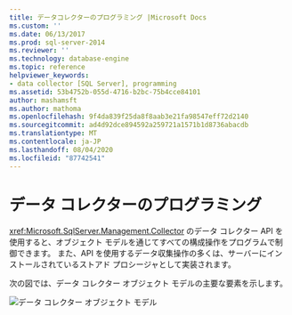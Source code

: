 ```yaml
---
title: データコレクターのプログラミング |Microsoft Docs
ms.custom: ''
ms.date: 06/13/2017
ms.prod: sql-server-2014
ms.reviewer: ''
ms.technology: database-engine
ms.topic: reference
helpviewer_keywords:
- data collector [SQL Server], programming
ms.assetid: 53b4752b-055d-4716-b2bc-75b4cce84101
author: mashamsft
ms.author: mathoma
ms.openlocfilehash: 9f4da839f25da8f8aab3e21fa98547eff72d2140
ms.sourcegitcommit: ad4d92dce894592a259721a1571b1d8736abacdb
ms.translationtype: MT
ms.contentlocale: ja-JP
ms.lasthandoff: 08/04/2020
ms.locfileid: "87742541"
---
```

# <a name="data-collector-programming"></a>データ コレクターのプログラミング
  <xref:Microsoft.SqlServer.Management.Collector> のデータ コレクター API を使用すると、オブジェクト モデルを通じてすべての構成操作をプログラムで制御できます。 また、API を使用するデータ収集操作の多くは、サーバーにインストールされているストアド プロシージャとして実装されます。

 次の図では、データ コレクター オブジェクト モデルの主要な要素を示します。

 ![データ コレクター オブジェクト モデル](../../../2014/database-engine/dev-guide/media/dc-objectmodel.gif "データ コレクター オブジェクト モデル")


